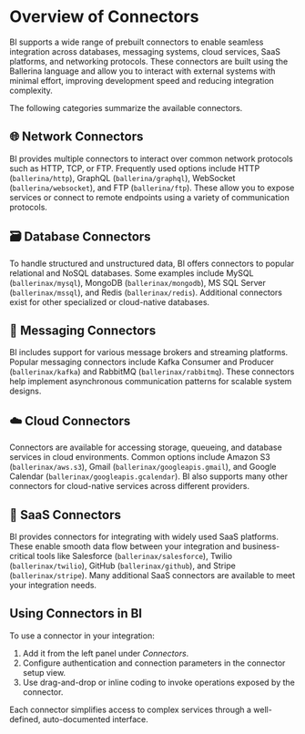 # Overview of Connectors

BI supports a wide range of prebuilt connectors to enable seamless integration across databases, messaging systems, cloud services, SaaS platforms, and networking protocols. These connectors are built using the Ballerina language and allow you to interact with external systems with minimal effort, improving development speed and reducing integration complexity.

The following categories summarize the available connectors.

## 🌐 Network Connectors

BI provides multiple connectors to interact over common network protocols such as HTTP, TCP, or FTP. Frequently used options include HTTP (`ballerina/http`), GraphQL (`ballerina/graphql`), WebSocket (`ballerina/websocket`), and FTP (`ballerina/ftp`). These allow you to expose services or connect to remote endpoints using a variety of communication protocols.

## 🗃️ Database Connectors

To handle structured and unstructured data, BI offers connectors to popular relational and NoSQL databases. Some examples include MySQL (`ballerinax/mysql`), MongoDB (`ballerinax/mongodb`), MS SQL Server (`ballerinax/mssql`), and Redis (`ballerinax/redis`). Additional connectors exist for other specialized or cloud-native databases.

## 📩 Messaging Connectors

BI includes support for various message brokers and streaming platforms. Popular messaging connectors include Kafka Consumer and Producer (`ballerinax/kafka`) and RabbitMQ (`ballerinax/rabbitmq`). These connectors help implement asynchronous communication patterns for scalable system designs.

## ☁️ Cloud Connectors

Connectors are available for accessing storage, queueing, and database services in cloud environments. Common options include Amazon S3 (`ballerinax/aws.s3`), Gmail (`ballerinax/googleapis.gmail`), and Google Calendar (`ballerinax/googleapis.gcalendar`). BI also supports many other connectors for cloud-native services across different providers.

## 🧩 SaaS Connectors

BI provides connectors for integrating with widely used SaaS platforms. These enable smooth data flow between your integration and business-critical tools like Salesforce (`ballerinax/salesforce`), Twilio (`ballerinax/twilio`), GitHub (`ballerinax/github`), and Stripe (`ballerinax/stripe`). Many additional SaaS connectors are available to meet your integration needs.

## Using Connectors in BI

To use a connector in your integration:

1. Add it from the left panel under *Connectors*.
2. Configure authentication and connection parameters in the connector setup view.
3. Use drag-and-drop or inline coding to invoke operations exposed by the connector.

Each connector simplifies access to complex services through a well-defined, auto-documented interface.
